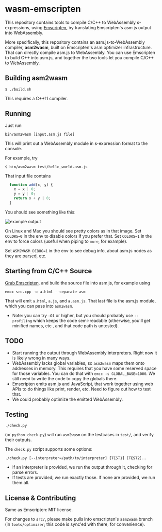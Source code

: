# wasm-emscripten

This repository contains tools to compile C/C++ to WebAssembly s-expressions, using [Emscripten](http://emscripten.org/), by translating Emscripten's asm.js output into WebAssembly.

More specifically, this repository contains an asm.js-to-WebAssembly compiler, **asm2wasm**, built on Emscripten's asm optimizer infrastructure. That can directly compile asm.js to WebAssembly. You can use Emscripten to build C++ into asm.js, and together the two tools let you compile C/C++ to WebAssembly.

## Building asm2wasm

```
$ ./build.sh
```

This requires a C++11 compiler.

## Running

Just run

```
bin/asm2wasm [input.asm.js file]
```

This will print out a WebAssembly module in s-expression format to the console.

For example, try

```
$ bin/asm2wasm test/hello_world.asm.js
```

That input file contains

```javascript
  function add(x, y) {
    x = x | 0;
    y = y | 0;
    return x + y | 0;
  }
```

You should see something like this:

![example output](https://raw.github.com/WebAssembly/wasm-emscripten/master/media/example.png)

On Linux and Mac you should see pretty colors as in that image. Set `COLORS=0` in the env to disable colors if you prefer that. Set `COLORS=1` in the env to force colors (useful when piping to `more`, for example).

Set `ASM2WASM_DEBUG=1` in the env to see debug info, about asm.js nodes as they are parsed, etc.

## Starting from C/C++ Source

[Grab Emscripten](http://kripken.github.io/emscripten-site/docs/getting_started/downloads.html), and build the source file into asm.js, for example using

```
emcc src.cpp -o a.html --separate-asm
```

That will emit `a.html`, `a.js`, and `a.asm.js`. That last file is the asm.js module, which you can pass into `asm2wasm`.

 * Note: you can try `-O1` or higher, but you should probably use `--profiling` which keeps the code semi-readable (otherwise, you'll get minified names, etc., and that code path is untested).

## TODO

 * Start running the output through WebAssembly interpreters. Right now it is likely wrong in many ways.
 * WebAssembly lacks global variables, so `asm2wasm` maps them onto addresses in memory. This requires that you have some reserved space for those variables. You can do that with `emcc -s GLOBAL_BASE=1000`. We still need to write the code to copy the globals there.
 * Emscripten emits asm.js and JavaScript, that work together using web APIs to do things like print, render, etc. Need to figure out how to test that.
 * We could probably optimize the emitted WebAssembly.

## Testing

```
./check.py
```

(or `python check.py`) will run `asm2wasm` on the testcases in `test/`, and verify their outputs.

The `check.py` script supports some options:

```
./check.py [--interpreter=/path/to/interpreter] [TEST1] [TEST2]..
```

 * If an interpreter is provided, we run the output through it, checking for parse errors.
 * If tests are provided, we run exactly those. If none are provided, we run them all.

## License & Contributing

Same as Emscripten: MIT license.

For changes to `src/`, please make pulls into emscripten's `asm2wasm` branch (in `tools/optimizer`; this code is sync'ed with there, for convenience).

